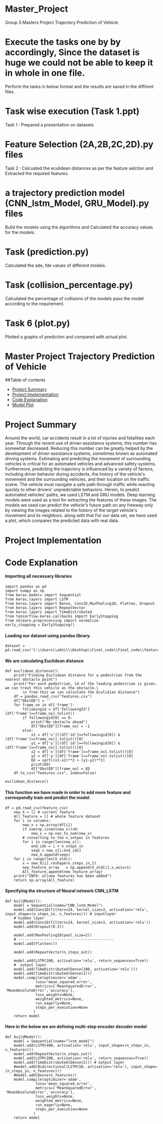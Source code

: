 # Master_Project
Group 3 Masters Project Trajectory Prediction of Vehicle

# Execute the tasks one by by accordingly, Since the dataset is huge we could not be able to keep it in whole in one file.

Perform the tasks in below format and the results are saved in the diffirent files.

# Task wise execution (Task 1.ppt)

Task 1 : Prepared a presentation on datasets

# Feature Selection (2A,2B,2C,2D).py files

Task 2 : Calcuated the eculidean distances as per the feature selction and  Extracted the required features.


# a trajectory prediction model (CNN_lstm_Model, GRU_Model).py files

Bulid the models using the algorithms and Calculated the accuracy values for the models.

# Task  (prediction.py)

Calculated the ade, fde values of different models.

# Task (collision_percentage.py)

Calculated the percentage of collisions of the models pass the model according to the requirement.

# Task 6 (plot.py)

Plotted a graphs of prediction and compared with actual plot.




# Master Project Trajectory Prediction of Vehicle


##Table of contents

* [Project Summary](#project-Summary)
* [Project Implementation](#project-Implementation)
* [Code Explanation](#Code-explanation)
* [Model Plot](#Model-Plot)

# Project Summary
Around the world, car accidents result in a lot of injuries and fatalities each year.
Through the recent use of driver-assistance systems, this number has somewhat decreased.
Reducing this number can be greatly helped by the development of driver-assistance systems, sometimes known as automated driving systems.
Estimating and predicting the movement of surrounding vehicles is critical for an automated vehicles and advanced safety systems.
Furthermore, predicting the trajectory is influenced by a variety of factors, including driver behavior during accidents, the history of the vehicle's movement and the surrounding vehicles, and their location on the traffic scene.
The vehicle must navigate a safe path through traffic while reacting quickly to other drivers' unpredictable behaviors.
Herein, to predict automated vehicles' paths, we used LSTM and GRU models.
Deep learning models were used as a tool for extracting the features of these images. 
The models we used can predict the vehicle's future path on any freeway only by viewing the images related to the history of the target vehicle's movement and its neighbors. 
along with that For our data set, we have used a  plot, which compares the predicted data with real data.

# Project Implementation

# Code Explanation
#### Importing all necessary libraries

```
import pandas as pd
import numpy as np
from keras.models import Sequential
from keras.layers import LSTM
from keras.layers import Dense, Conv1D,MaxPooling1D, Flatten, Dropout
from keras.layers import RepeatVector
from keras.layers import TimeDistributed
from tensorflow.keras.callbacks import EarlyStopping
from sklearn.preprocessing import normalize
early_stopping = EarlyStopping()
```

#### Loading our dataset using pandas library.
```
dataset = pd.read_csv('C:\\Users\\akhil\\Desktop\\Final_code\\Final_code\\features.csv')
```

#### We are calculating Euclidean distance
```
def euclidean_distance():
    print("Finding Euclidean distance for a pedestrian from the nearest obstacle point")
    print("For each pedestrian, id of the leading pedestrian is given. we can treat this vehicle as the obstacle.\
        \n from this we can calsulate the Eculidian distance")
    df = pandas.read_csv("features.csv")
    df["ObstED"] = ''
    for frame_no in df['frame']:
        followingid = df['followingId'][df['frame']==frame_no].tolist()
        if followingid[0] == 0:
            print("No obstacle ahead")
            df["ObstED"][frame_no] = -1
        else:
            x1 = df['x'][(df['id']==followingid[0]) & (df['frame']==frame_no)].tolist()[0]
            y1 = df['y'][(df['id']==followingid[0]) & (df['frame']==frame_no)].tolist()[0]
            x2 = df['x'][df['frame']==frame_no].tolist()[0]
            y2 = df['y'][df['frame']==frame_no].tolist()[0]
            ED = sqrt((x1-x2)**2 + (y1-y2)**2)
            print(ED)
            df["ObstED"][frame_no] = ED
    df.to_csv("features.csv", index=False)

euclidean_distance()
```

#### This function we have made in order to add more feature and correspondly train and predict the model
```
df = pd.read_csv(feature_csv)
    new_X = [] # current feature
    All_feature = [] # whole feature dataset
    for i in columns:
        new_x = np.array(df[i])
        if sum(np.isnan(new_x))>0:
            new_x = np.nan_to_num(new_x)
        # converting to the n_setpes in features
        for i in range(len(new_x)):
            end_idx = i + n_steps_in
            seqx = new_x[i:end_idx]
            new_X.append(seqx)
    for i in range(len(X_old)):
        x = new_X[i].reshape(n_steps_in,1)
        new_feature_array   = np.append(X_old[i],x,axis=1)
        All_feature.append(new_feature_array)
    print("INFO: allnew features has been added")
    return np.array(All_feature)
```

#### Specifying the structure of Neural network CNN_LSTM
```
def buildModel():
    model = Sequential(name="CNN_lstm_Model")
    model.add(Conv1D(filters=24, kernel_size=3, activation='relu', input_shape=(n_steps_in, n_features))) # inputlayer
    # hidden layer
    model.add(Conv1D(filters=24, kernel_size=3, activation='relu'))
    model.add(Dropout(0.3))
    
    model.add(MaxPooling1D(pool_size=2))
    # --------------------------------------------    
    model.add(Flatten())
    
    model.add(RepeatVector(n_steps_out))
    
    model.add(LSTM(200, activation='relu', return_sequences=True))
    #  output layer
    model.add(TimeDistributed(Dense(100, activation='relu')))
    model.add(TimeDistributed(Dense(2)))
    model.compile(optimizer='adam', 
              loss='mean_squared_error', 
              metrics=['MeanSquaredError', 'MeanAbsoluteError','accuracy'],
              loss_weights=None,
              weighted_metrics=None,
              run_eagerly=None, 
              steps_per_execution=None 
             )  
    return model
```

#### Here in the below we are defining multi-step encoder decoder model
```
def buildModel():
    model = Sequential(name="lstm_model")
    model.add(LSTM(400, activation='relu', input_shape=(n_steps_in, n_features)))
    model.add(RepeatVector(n_steps_out))
    model.add(LSTM(200, activation='relu', return_sequences=True))
    model.add(TimeDistributed(Dense(2))) # output layer
    #model.add(Bidirectional(LSTM(50, activation='relu'), input_shape=(n_steps_in, n_features)))
    #model.add(Dense(n_features))
    model.compile(optimizer='adam', 
              loss='mean_squared_error',
              metrics=['MeanSquaredError', 'MeanAbsoluteError','accuracy'], 
              loss_weights=None, 
              weighted_metrics=None, 
              run_eagerly=None, 
              steps_per_execution=None 
             )
    return model
```









